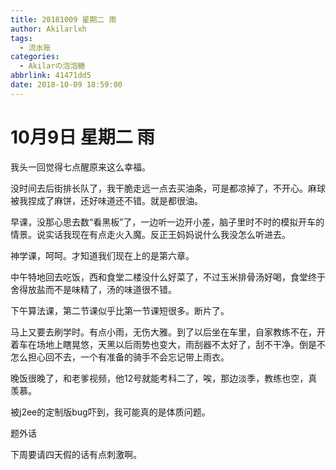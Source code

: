 ```yaml
---
title: 20181009 星期二 雨
author: Akilarlxh
tags:
  - 流水账
categories:
  - Akilarの泡泡糖
abbrlink: 41471dd5
date: 2018-10-09 18:59:00
---
```

# 10月9日 星期二 雨

我头一回觉得七点醒原来这么幸福。

没时间去后街排长队了，我干脆走远一点去买油条，可是都凉掉了，不开心。麻球被我捏成了麻饼，还好味道还不错。就是都很油。

早课，没那心思去数“看黑板”了，一边听一边开小差，脑子里时不时的模拟开车的情景。说实话我现在有点走火入魔。反正王妈妈说什么我没怎么听进去。

神学课，呵呵。才知道我们现在上的是第六章。

中午特地回去吃饭，西和食堂二楼没什么好菜了，不过玉米排骨汤好喝，食堂终于舍得放盐而不是味精了，汤的味道很不错。

下午算法课，第二节课似乎比第一节课短很多。断片了。

马上又要去刷学时。有点小雨，无伤大雅。到了以后坐在车里，自家教练不在，开着车在场地上瞎晃悠，天黑以后雨势也变大，雨刮器不太好了，刮不干净。倒是不怎么担心回不去，一个有准备的骑手不会忘记带上雨衣。

晚饭很晚了，和老爹视频，他12号就能考科二了，唉，那边淡季，教练也空，真羡慕。

被j2ee的定制版bug吓到，我可能真的是体质问题。

题外话

下周要请四天假的话有点刺激啊。

